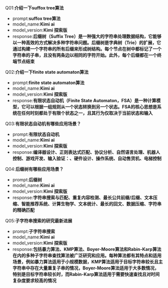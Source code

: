 

Q01:**介绍一下suffox tree算法**

- prompt:**suffox tree算法**
- model_name:**Kimi ai**
- model_version:**Kimi 探索版**
- response:**后缀树（Suffix Tree）是一种强大的字符串处理数据结构，它能够以一种高效的方式解决多种字符串问题。后缀树是字典树（Trie）的扩展，它通过构建一个字符串的所有后缀来形成树结构。每个节点在树中都标记了一个字符串的子串，且没有两条边以相同的字符开始。此外，每个后缀都在一个终端节点结束**

Q02:**介绍一下finite state automaton算法**

- prompt:**finite state automaton算法**
- model_name:**Kimi ai**
- model_version:**Kimi 探索版**
- response:**有限状态自动机（Finite State Automaton，FSA）是一种计算模型，它可以根据一组规则从一个状态转换到另一个状态。FSA的核心思想是系统在任何时刻都处于有限个状态之一，且其行为仅取决于当前状态和输入**

Q03:**有限状态自动机有哪些应用场景？**

- prompt:**有限状态自动机**
- model_name:**Kimi ai**
- model_version:**Kimi 探索版**
- response:**编译器设计、正则表达式匹配、协议分析、自然语言处理、机器人控制、游戏开发、输入验证：、硬件设计、操作系统、自动售货机、电梯控制**

Q04:**后缀树有哪些应用场景？**

- prompt:**后缀树**
- model_name:**Kimi ai**
- model_version:**Kimi 探索版**
- response:**字符串搜索与匹配、重复内容检测、最长公共前缀/后缀、文本压缩、智能推荐系统、计算生物学、文本统计、最长的回文、数据压缩、字符串的精确匹配**

Q05:**子字符串搜索的研究最新进展**

- prompt:**子字符串搜索**
- model_name:**Kimi ai**
- model_version:**Kimi 探索版**
- response:**包括暴力算法、KMP算法、Boyer-Moore算法和Rabin-Karp算法在内的多种子字符串查找算法被广泛研究和应用。每种算法都有其特点和适用场景，例如暴力算法适用于小规模数据，KMP算法适用于目标字符串较长且主字符串中存在大量重复子串的情况，Boyer-Moore算法适用于大多数情况，特别是目标字符串较长时，而Rabin-Karp算法适用于需要快速查找且对时间复杂度要求较高的情况**
